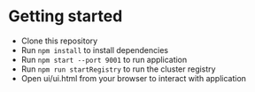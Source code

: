 # Getting started
- Clone this repository
- Run `npm install` to install dependencies
- Run `npm start --port 9001` to run application
- Run `npm run startRegistry` to run the cluster registry
- Open ui/ui.html from your browser to interact with application